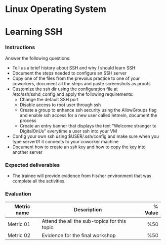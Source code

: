 # Linux Operating System
# Learning SSH

### Instructions
Answer the following questions:
- Tell us a brief history about SSH and why I should learn SSH
- Document the steps needed to configure an SSH server
- Copy one of the files from the prevoius practice to one of your coworkers, document all the steps and paste screenshots as proofs
- Customize the ssh dir using the configuration file at /etc/ssh/sshd_config and apply the following requirements:
  - Change the default SSH port
  - Disable access to root user through ssh
  - Create a group to enhance ssh security using the AllowGroups flag and enable ssh access for a new user called letmein, document the process
  - Create an entry banner that displays the text "Welcome stranger to DigitalOnUs" everytime a user ssh into your VM
- Config your own ssh using $USER/.ssh/config and make sure when you type server01 it connects to your coworker machine
- Document how to create an ssh key and how to copy the key into another server


### Expected deliverables
- The trainee will provide evidence from his/her environment that was complete all the activities. 




### Evaluation

| Metric name | Description | % Value |
| ----------- |-------------| -------:|
| Metric 01   | Attend the all the sub-topics for this topic | %50 |
| Metric 02   | Evidence for the final workshop | %50 |
